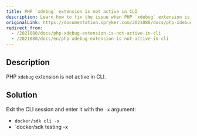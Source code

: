 ```yaml
---
title: PHP `xdebug` extension is not active in CLI
description: Learn how to fix the issue when PHP `xdebug` extension is not active in CLI
originalLink: https://documentation.spryker.com/2021080/docs/php-xdebug-extension-is-not-active-in-cli
redirect_from:
  - /2021080/docs/php-xdebug-extension-is-not-active-in-cli
  - /2021080/docs/en/php-xdebug-extension-is-not-active-in-cli
---
```


## Description
PHP `xdebug` extension is not active in CLI.

## Solution
Exit the CLI session and enter it with the `-x` argument:
* `docker/sdk cli -x`
* `docker/sdk testing -x
